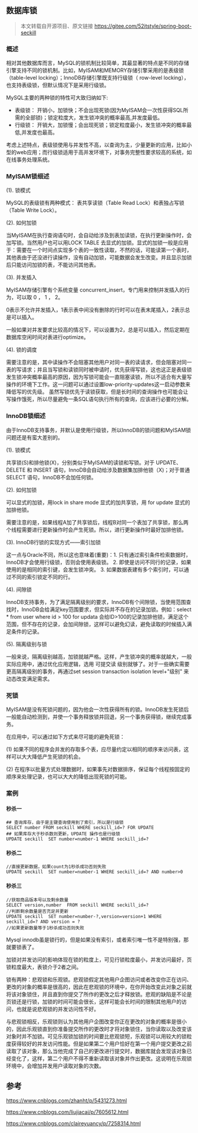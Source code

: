 ## 数据库锁
> 本文转载自开源项目、原文链接 https://gitee.com/52itstyle/spring-boot-seckill
### 概述

相对其他数据库而言，MySQL的锁机制比较简单，其最显著的特点是不同的存储引擎支持不同的锁机制。比如，MyISAM和MEMORY存储引擎采用的是表级锁（table-level locking）；InnoDB存储引擎既支持行级锁（ row-level locking），也支持表级锁，但默认情况下是采用行级锁。

MySQL主要的两种锁的特性可大致归纳如下:
-  表级锁： 开销小，加锁快；不会出现死锁(因为MyISAM会一次性获得SQL所需的全部锁)；锁定粒度大，发生锁冲突的概率最高,并发度最低。
- 行级锁： 开销大，加锁慢；会出现死锁；锁定粒度最小，发生锁冲突的概率最低,并发度也最高。


考虑上述特点，表级锁使用与并发性不高，以查询为主，少量更新的应用，比如小型的web应用；而行级锁适用于高并发环境下，对事务完整性要求较高的系统，如在线事务处理系统。

### MyISAM锁细述

(1). 锁模式

MySQL的表级锁有两种模式： 表共享读锁（Table Read Lock）和表独占写锁（Table Write Lock）。

(2).  如何加锁

当MyISAM在执行查询语句时，会自动给涉及到表加读锁，在执行更新操作时，会加写锁。当然用户也可以用LOCK TABLE 去显式的加锁。显式的加锁一般是应用于：需要在一个时间点实现多个表的一致性读取，不然的话，可能读第一个表时，其他表由于还没进行读操作，没有自动加锁，可能数据会发生改变。并且显示加锁后只能访问加锁的表，不能访问其他表。

(3). 并发插入

MyISAM存储引擎有个系统变量 concurrent_insert，专门用来控制并发插入的行为，可以取 0 ， 1 ， 2。

0表示不允许并发插入，1表示表中间没有删除的行时可以在表末尾插入，2表示总是可以插入。

一般如果对并发要求比较高的情况下，可以设置为2，总是可以插入，然后定期在数据库空闲时间对表进行optimize。

(4). 锁的调度

需要注意的是，其中读操作不会阻塞其他用户对同一表的读请求，但会阻塞对同一表的写请求；并且当写锁和读锁同时被申请时，优先获得写锁，这也这正是表级锁发生锁冲突概率最高的原因，因为写锁可能会一直阻塞读锁，所以不适合有大量写操作的环境下工作。这一问题可以通过设置low-priority-updates这一启动参数来降低写的优先级。
虽然写锁优先于读锁获取，但是长时间的查询操作也可能会让写操作饿死，所以尽量避免一条SQL语句执行所有的查询，应该进行必要的分解。

### InnoDB锁细述

由于InnoDB支持事务，并默认是使用行级锁，所以InnoDB的锁问题和MyISAM锁问题还是有蛮大差别的。

(1). 锁模式

共享锁(S)和排他锁(X)，分别类似于MyISAM的读锁和写锁。对于 UPDATE、 DELETE 和 INSERT 语句，InnoDB会自动给涉及数据集加排他锁（X)；对于普通 SELECT 语句，InnoDB不会加任何锁。

(2). 如何加锁

可以显式的加锁，用lock in share mode 显式的加共享锁，用 for update 显式的加排他锁。

需要注意的是，如果线程A加了共享锁后，线程B对同一个表加了共享锁，那么两个线程需要进行更新操作时会产生死锁。所以，进行更新操作时最好加排他锁。

(3). InnoDB行锁的实现方式——索引加锁

这一点与Oracle不同，所以这也意味着(重要)：1. 只有通过索引条件检索数据时，InnoDB才会使用行级锁，否则会使用表级锁。 2. 即使是访问不同行的记录，如果使用的是相同的索引键，会发生锁冲突。 3. 如果数据表建有多个索引时，可以通过不同的索引锁定不同的行。

(4). 间隙锁

InnoDB支持事务，为了满足隔离级别的要求，InnoDB有个间隙锁，当使用范围查找时，InnoDB会给满足key范围要求，但实际并不存在的记录加锁。例如：select * from user where id > 100 for updata 会给ID>100的记录加排他锁，满足这个范围，但不存在的记录，会加间隙锁，这样可以避免幻读，避免读取的时候插入满足条件的记录。

(5). 隔离级别与锁

一般来说，隔离级别越高，加锁就越严格。这样，产生锁冲突的概率就越大，一般实际应用中，通过优化应用逻辑，选用 可提交读 级别就够了。对于一些确实需要更高隔离级别的事务，再通过set session transaction isolation level+"级别" 来动态改变满足需求。

### 死锁

MyISAM是没有死锁问题的，因为他会一次性获得所有的锁。InnoDB发生死锁后一般能自动检测到，并使一个事务释放锁并回退，另一个事务获得锁，继续完成事务。

在应用中，可以通过如下方式来尽可能的避免死锁：

(1) 如果不同的程序会并发的存取多个表，应尽量约定以相同的顺序来访问表，这样可以大大降低产生死锁的机会。

(2) 在程序以批量方式处理数据时，如果事先对数据排序，保证每个线程按固定的顺序来处理记录，也可以大大的降低出现死锁的可能。

### 案例

#### 秒杀一


```
## 查询库存，由于是主键查询使用到了索引，所以是行级锁
SELECT number FROM seckill WHERE seckill_id=? FOR UPDATE
## 如果库存大于秒杀数则更新，UPDATE 操作也是行级锁
UPDATE seckill  SET number=number-1 WHERE seckill_id=?
```

#### 秒杀二
```
//直接更新数据，如果count为1秒杀成功否则失败
UPDATE seckill  SET number=number-1 WHERE seckill_id=? AND number>0
```

#### 秒杀三
```
//获取商品版本号以及剩余数量
SELECT version,number  FROM seckill WHERE seckill_id=?
//判断剩余数量是否充足并更新
UPDATE seckill  SET number=number-?,version=version+1 WHERE seckill_id=? AND version = ? 
//如果更新数量等于1秒杀成功否则失败
```

Mysql innodb虽是锁行的，但是如果没有索引，或者索引唯一性不是特别强，那就要锁表了。


加锁对并发访问的影响体现在锁的粒度上，可见行锁粒度最小，并发访问最好，页锁粒度最大，表锁介于2者之间。

锁有两种：悲观锁和乐观锁。悲观锁假定其他用户企图访问或者改变你正在访问、更改的对象的概率是很高的，因此在悲观锁的环境中，在你开始改变此对象之前就将该对象锁住，并且直到你提交了所作的更改之后才释放锁。悲观的缺陷是不论是页锁还是行锁，加锁的时间可能会很长，这样可能会长时间的限制其他用户的访问，也就是说悲观锁的并发访问性不好。

与悲观锁相反，乐观锁则认为其他用户企图改变你正在更改的对象的概率是很小的，因此乐观锁直到你准备提交所作的更改时才将对象锁住，当你读取以及改变该对象时并不加锁。可见乐观锁加锁的时间要比悲观锁短，乐观锁可以用较大的锁粒度获得较好的并发访问性能。但是如果第二个用户恰好在第一个用户提交更改之前读取了该对象，那么当他完成了自己的更改进行提交时，数据库就会发现该对象已经变化了，这样，第二个用户不得不重新读取该对象并作出更改。这说明在乐观锁环境中，会增加并发用户读取对象的次数。


## 参考

https://www.cnblogs.com/zhanht/p/5431273.html

https://www.cnblogs.com/liujiacai/p/7605612.html

https://www.cnblogs.com/claireyuancy/p/7258314.html

